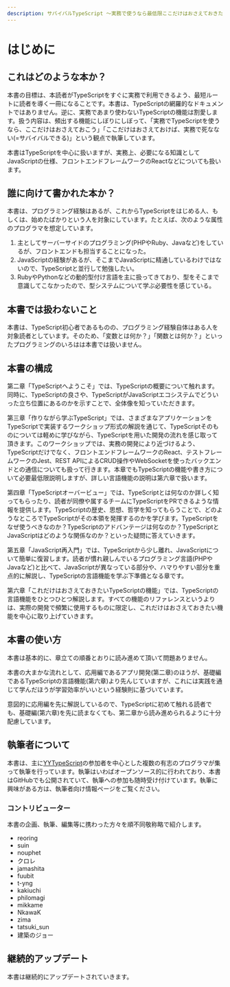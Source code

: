 ```yaml
---
description: サバイバルTypeScript 〜実務で使うなら最低限ここだけはおさえておきたいTypeScript入門〜
---
```


# はじめに

## これはどのような本か？

本書の目標は、本読者がTypeScriptをすぐに実務で利用できるよう、最短ルートに読者を導く一冊になることです。本書は、TypeScriptの網羅的なドキュメントではありません。逆に、実務であまり使わないTypeScriptの機能は割愛します。扱う内容は、頻出する機能にしぼりにしぼって、「実務でTypeScriptを使うなら、ここだけはおさえておこう」「ここだけはおさえておけば、実務で死なない\(=サバイバルできる\)」という観点で執筆しています。

本書はTypeScriptを中心に扱いますが、実務上、必要になる知識としてJavaScriptの仕様、フロントエンドフレームワークのReactなどについても扱います。

## 誰に向けて書かれた本か？

本書は、プログラミング経験はあるが、これからTypeScriptをはじめる人、もしくは、始めたばかりという人を対象にしています。たとえば、次のような属性のプログラマを想定しています。

1. 主としてサーバーサイドのプログラミング\(PHPやRuby、Javaなど\)をしているが、フロントエンドも担当することになった。
2. JavaScriptの経験があるが、そこまでJavaScriptに精通しているわけではないので、TypeScriptと並行して勉強したい。
3. RubyやPythonなどの動的型付け言語を主に扱ってきており、型をそこまで意識してこなかったので、型システムについて学ぶ必要性を感じている。

## 本書では扱わないこと

本書は、TypeScript初心者であるものの、プログラミング経験自体はある人を対象読者としています。そのため、「変数とは何か？」「関数とは何か？」といったプログラミングのいろはは本書では扱いません。

## 本書の構成

第二章「TypeScriptへようこそ」では、TypeScriptの概要について触れます。同時に、TypeScriptの良さや、TypeScriptがJavaScriptエコシステムでどういった立ち位置にあるのかを示すことで、全体像を知っていただきます。

第三章「作りながら学ぶTypeScript」では、さまざまなアプリケーションをTypeScriptで実装するワークショップ形式の解説を通じて、TypeScriptそのものについては軽めに学びながら、TypeScriptを用いた開発の流れを感じ取って頂きます。このワークショップでは、実務の開発により近づけるよう、TypeScriptだけでなく、フロントエンドフレームワークのReact、テストフレームワークのJest、REST APIによるCRUD操作やWebSocketを使ったバックエンドとの通信についても扱って行きます。本章でもTypeScriptの機能や書き方について必要最低限説明しますが、詳しい言語機能の説明は第六章で扱います。

第四章「TypeScriptオーバービュー」では、TypeScriptとは何なのか詳しく知ってもらったり、読者が同僚や属するチームにTypeScriptをPRできるような情報を提供します。TypeScriptの歴史、思想、哲学を知ってもらうことで、どのようなところでTypeScriptがその本領を発揮するのかを学びます。TypeScriptをなぜ使うべきなのか？TypeScriptのアドバンテージは何なのか？TypeScriptとJavaScriptはどのような関係なのか？といった疑問に答えていきます。

第五章「JavaScript再入門」では、TypeScriptから少し離れ、JavaScriptについて簡単に復習します。読者が慣れ親しんでいるプログラミング言語\(PHPやJavaなど\)と比べて、JavaScriptが異なっている部分や、ハマりやすい部分を重点的に解説し、TypeScriptの言語機能を学ぶ下準備となる章です。

第六章「これだけはおさえておきたいTypeScriptの機能」では、TypeScriptの言語機能をひとつひとつ解説します。すべての機能のリファレンスというよりは、実際の開発で頻繁に使用するものに限定し、これだけはおさえておきたい機能を中心に取り上げていきます。

## 本書の使い方

本書は基本的に、章立ての順番とおりに読み進めて頂いて問題ありません。

本書の大まかな流れとして、応用編であるアプリ開発\(第二章\)のほうが、基礎編であるTypeScriptの言語機能\(第六章\)より先んじていますが、これには実践を通じて学んだほうが学習効率がいいという経験則に基づいています。

意図的に応用編を先に解説しているので、TypeScriptに初めて触れる読者でも、基礎編\(第六章\)を先に読まなくても、第二章から読み進められるように十分配慮しています。

## 執筆者について

本書は、主に[YYTypeScript](https://yyts.connpass.com/)の参加者を中心とした複数の有志のプログラマが集って執筆を行っています。執筆はいわばオープンソース的に行われており、本書はGitHubでも公開されていて、執筆への参加も随時受け付けています。執筆に興味がある方は、執筆者向け情報ページをご覧ください。

### コントリビューター

本書の企画、執筆、編集等に携わった方々を順不同敬称略で紹介します。

* reoring
* suin
* nouphet
* クロレ
* jamashita
* fuubit
* t-yng
* kakiuchi
* philomagi
* mikkame
* NkawaK
* zima
* tatsuki\_sun
* 建築のジョー

## 継続的アップデート

本書は継続的にアップデートされていきます。

